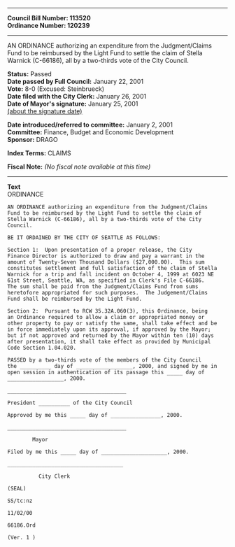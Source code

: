 * * * * *  
  
**Council Bill Number: [](#h0)[](#h2)113520**   
**Ordinance Number: 120239**  
  
* * * * *  
  
AN ORDINANCE authorizing an expenditure from the Judgment/Claims Fund to be reimbursed by the Light Fund to settle the claim of Stella Warnick (C-66186), all by a two-thirds vote of the City Council.  
  
**Status:** Passed   
**Date passed by Full Council:** January 22, 2001   
**Vote:** 8-0 (Excused: Steinbrueck)   
**Date filed with the City Clerk:** January 26, 2001   
**Date of Mayor's signature:** January 25, 2001   
[(about the signature date)](/~public/approvaldate.htm)   
  
  
**Date introduced/referred to committee:** January 2, 2001   
**Committee:** Finance, Budget and Economic Development   
**Sponsor:** DRAGO   
  
**Index Terms:** CLAIMS  
  
**Fiscal Note:** *(No fiscal note available at this time)*  
  
* * * * *  
  
**Text**  
    ORDINANCE  
  
    AN ORDINANCE authorizing an expenditure from the Judgment/Claims  
    Fund to be reimbursed by the Light Fund to settle the claim of  
    Stella Warnick (C-66186), all by a two-thirds vote of the City  
    Council.  
  
    BE IT ORDAINED BY THE CITY OF SEATTLE AS FOLLOWS:  
  
    Section 1:  Upon presentation of a proper release, the City  
    Finance Director is authorized to draw and pay a warrant in the  
    amount of Twenty-Seven Thousand Dollars ($27,000.00).  This sum  
    constitutes settlement and full satisfaction of the claim of Stella  
    Warnick for a trip and fall incident on October 4, 1999 at 6023 NE  
    61st Street, Seattle, WA, as specified in Clerk's File C-66186.  
    The sum shall be paid from the Judgment/Claims Fund from sums  
    heretofore appropriated for such purposes.  The Judgement/Claims  
    Fund shall be reimbursed by the Light Fund.  
  
    Section 2:  Pursuant to RCW 35.32A.060(3), this Ordinance, being  
    an Ordinance required to allow a claim or appropriated money or  
    other property to pay or satisfy the same, shall take effect and be  
    in force immediately upon its approval, if approved by the Mayor;  
    but if not approved and returned by the Mayor within ten (10) days  
    after presentation, it shall take effect as provided by Municipal  
    Code Section 1.04.020.  
  
    PASSED by a two-thirds vote of the members of the City Council  
    the __________ day of __________________, 2000, and signed by me in  
    open session in authentication of its passage this _____ day of  
    __________________, 2000.  
  
    ______________________________________  
  
    President __________ of the City Council  
  
    Approved by me this _____ day of ________________, 2000.  
  
    ______________________________________  
  
            Mayor  
  
    Filed by me this _____ day of _____________________, 2000.  
  
    _____________________________________  
  
              City Clerk  
  
    (SEAL)  
  
    SS/tc:nz  
  
    11/02/00  
  
    66186.Ord  
  
    (Ver. 1 )  
